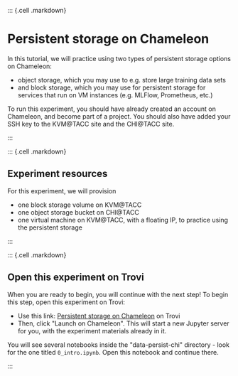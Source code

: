 
::: {.cell .markdown}

# Persistent storage on Chameleon

In this tutorial, we will practice using two types of persistent storage options on Chameleon:

* object storage, which you may use to e.g. store large training data sets
* and block storage, which you may use for persistent storage for services that run on VM instances (e.g. MLFlow, Prometheus, etc.)

To run this experiment, you should have already created an account on Chameleon, and become part of a project. You should also have added your SSH key to the KVM@TACC site and the CHI@TACC site.

:::

::: {.cell .markdown}

## Experiment resources 

For this experiment, we will provision 

* one block storage volume on KVM@TACC
* one object storage bucket on CHI@TACC
* one virtual machine on KVM@TACC, with a floating IP, to practice using the persistent storage

:::

::: {.cell .markdown}

## Open this experiment on Trovi


When you are ready to begin, you will continue with the next step! To begin this step, open this experiment on Trovi:

* Use this link: [Persistent storage on Chameleon](https://chameleoncloud.org/experiment/share/) on Trovi
* Then, click "Launch on Chameleon". This will start a new Jupyter server for you, with the experiment materials already in it.

You will see several notebooks inside the "data-persist-chi" directory - look for the one titled `0_intro.ipynb`. Open this notebook and continue there.

:::